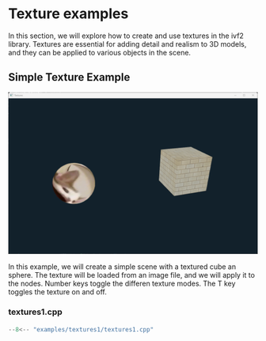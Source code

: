 # Texture examples

In this section, we will explore how to create and use textures in the ivf2 library. Textures are essential for adding detail and realism to 3D models, and they can be applied to various objects in the scene.

## Simple Texture Example

![texture1](../images/sc_textures1.png)

In this example, we will create a simple scene with a textured cube an sphere. The texture will be loaded from an image file, and we will apply it to the nodes. Number keys toggle the differen texture modes. The T key toggles the texture on and off.

### textures1.cpp

```cpp
--8<-- "examples/textures1/textures1.cpp"
```

